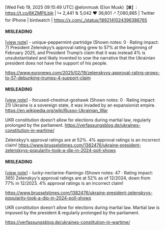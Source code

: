 [Wed Feb 19, 2025 09:15:49 UTC] @elonmusk (Elon Musk)【𝗕】: https://t.co/6KZMPILbjk | ↳ 2,441 ⇅ 5,042 ♥ 36,601 🡕 7,080,885 | Twitter for iPhone | birdwatch | https://x.com/_/status/1892141024396386765

#### MISLEADING

[[view note]](https://x.com/i/birdwatch/n/1892253141955187040) - unique-peppermint-partridge (Shown notes: 0 · Rating impact: 7)
President Zelenskyy’s approval rating grew to 57% at the beginning of February 2025, and President Trump’s claim that it was instead 4% is unsubstantiated and likely invented to sow the narrative that the Ukrainian president does not have the support of his people. 

https://www.euronews.com/2025/02/19/zelenskyys-approval-rating-grows-to-57-debunking-trumps-4-support-claim

#### MISLEADING

[[view note]](https://x.com/i/birdwatch/n/1892232059004899731) - focused-chestnut-goshawk (Shown notes: 0 · Rating impact: 21)
Ukraine is a sovereign state, it was invaded by an expansionist empire.
https://en.wikipedia.org/wiki/Russo-Ukrainian_War 

UKR constitution doesn’t allow for elections during martial law, regularly prolonged by the parliament.
https://verfassungsblog.de/ukraines-constitution-in-wartime/

Zelenskyy‘s approval ratings are at 52%. 4% approval ratings is an incorrect claim!
https://www.brusselstimes.com/1382476/ukraine-president-zelenskyys-popularity-took-a-dip-in-2024-poll-shows

#### MISLEADING

[[view note]](https://x.com/i/birdwatch/n/1892154642655531282) - lucky-nectarine-flamingo (Shown notes: 47 · Rating impact: 365)
Zelenskyy‘s approval ratings are at 52% as of 12/2024, down from 77% in 12/2023. 4% approval ratings is an incorrect claim!

https://www.brusselstimes.com/1382476/ukraine-president-zelenskyys-popularity-took-a-dip-in-2024-poll-shows

UKR constitution doesn’t allow for elections during martial law. Martial law is imposed by the president & regularly prolonged by the parliament.

https://verfassungsblog.de/ukraines-constitution-in-wartime/
